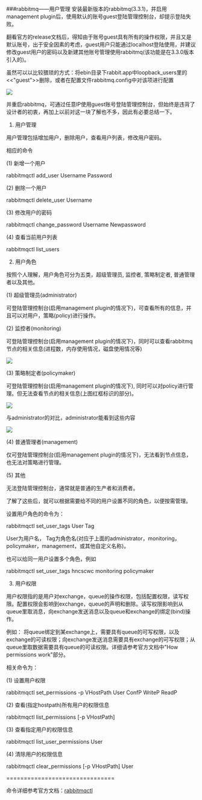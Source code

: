 ###rabbitmq——用户管理
安装最新版本的rabbitmq(3.3.1)，并启用management plugin后，使用默认的账号guest登陆管理控制台，却提示登陆失败。

翻看官方的release文档后，得知由于账号guest具有所有的操作权限，并且又是默认账号，出于安全因素的考虑，guest用户只能通过localhost登陆使用，并建议修改guest用户的密码以及新建其他账号管理使用rabbitmq(该功能是在3.3.0版本引入的)。

虽然可以以比较猥琐的方式：将ebin目录下rabbit.app中loopback_users里的<<"guest">>删除，或者在配置文件rabbitmq.config中对该项进行配置

![](https://github.com/silence940109/RabbitMQ/blob/master/doc/user_configuration/image/132319_nDll_184909.jpg)

并重启rabbitmq，可通过任意IP使用guest账号登陆管理控制台，但始终是违背了设计者的初衷，再加上以前对这一块了解也不多，因此有必要总结一下。

1. 用户管理

用户管理包括增加用户，删除用户，查看用户列表，修改用户密码。

相应的命令

(1) 新增一个用户

rabbitmqctl  add_user  Username  Password

(2) 删除一个用户

rabbitmqctl  delete_user  Username

(3) 修改用户的密码

rabbitmqctl  change_password  Username  Newpassword

(4) 查看当前用户列表

rabbitmqctl  list_users

2. 用户角色

按照个人理解，用户角色可分为五类，超级管理员, 监控者, 策略制定者, 普通管理者以及其他。

(1) 超级管理员(administrator)

可登陆管理控制台(启用management plugin的情况下)，可查看所有的信息，并且可以对用户，策略(policy)进行操作。

(2) 监控者(monitoring)

可登陆管理控制台(启用management plugin的情况下)，同时可以查看rabbitmq节点的相关信息(进程数，内存使用情况，磁盘使用情况等)

![](https://github.com/silence940109/RabbitMQ/blob/master/doc/user_configuration/image/124711_CcDj_184909.jpg)

(3) 策略制定者(policymaker)

可登陆管理控制台(启用management plugin的情况下), 同时可以对policy进行管理。但无法查看节点的相关信息(上图红框标识的部分)。

![](https://github.com/silence940109/RabbitMQ/blob/master/doc/user_configuration/image/125058_doRy_184909.jpg)

与administrator的对比，administrator能看到这些内容

![](https://github.com/silence940109/RabbitMQ/blob/master/doc/user_configuration/image/125325_bR7x_184909.jpg)

(4) 普通管理者(management)

仅可登陆管理控制台(启用management plugin的情况下)，无法看到节点信息，也无法对策略进行管理。

(5) 其他

无法登陆管理控制台，通常就是普通的生产者和消费者。

了解了这些后，就可以根据需要给不同的用户设置不同的角色，以便按需管理。

设置用户角色的命令为：

rabbitmqctl  set_user_tags  User  Tag

User为用户名， Tag为角色名(对应于上面的administrator，monitoring，policymaker，management，或其他自定义名称)。

也可以给同一用户设置多个角色，例如

rabbitmqctl  set_user_tags  hncscwc  monitoring  policymaker

3. 用户权限

用户权限指的是用户对exchange，queue的操作权限，包括配置权限，读写权限。配置权限会影响到exchange，queue的声明和删除。读写权限影响到从queue里取消息，向exchange发送消息以及queue和exchange的绑定(bind)操作。

例如： 将queue绑定到某exchange上，需要具有queue的可写权限，以及exchange的可读权限；向exchange发送消息需要具有exchange的可写权限；从queue里取数据需要具有queue的可读权限。详细请参考官方文档中"How permissions work"部分。

相关命令为：

(1) 设置用户权限

rabbitmqctl  set_permissions  -p  VHostPath  User  ConfP  WriteP  ReadP

(2) 查看(指定hostpath)所有用户的权限信息

rabbitmqctl  list_permissions  [-p  VHostPath]

(3) 查看指定用户的权限信息

rabbitmqctl  list_user_permissions  User

(4)  清除用户的权限信息

rabbitmqctl  clear_permissions  [-p VHostPath]  User

===============================

命令详细参考官方文档：[rabbitmqctl](http://www.rabbitmq.com/man/rabbitmqctl.1.man.html)